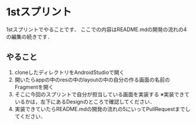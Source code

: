 # 1stスプリント

1stスプリントでやることです．
ここでの内容はREADME.mdの開発の流れの4の編集の続きです．

## やること
1. cloneしたディレクトリをAndroidStudioで開く
2. 開いたらappの中のresの中のlayoutの中の自分の作る画面の名前のFragmentを開く
3. そこに今回のスプリントで自分が担当している画面を実装する
   ※実装できているかは，左下にあるDesignのところで確認してください．
4. 実装できていたらREADME.mdの開発の流れの5にいってPullRequestまでしてください．

